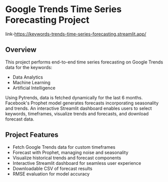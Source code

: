 # Google Trends Time Series Forecasting Project
link-https://keywords-trends-time-series-forecasting.streamlit.app/

## Overview  
This project performs end-to-end time series forecasting on Google Trends data for the keywords:  
- Data Analytics  
- Machine Learning  
- Artificial Intelligence
  
Using Pytrends, data is fetched dynamically for the last 6 months. Facebook's Prophet model generates forecasts incorporating seasonality and trends. An interactive Streamlit dashboard enables users to select keywords, timeframes, visualize trends and forecasts, and download forecast data.

## Project Features  
- Fetch Google Trends data for custom timeframes  
- Forecast with Prophet, managing noise and seasonality  
- Visualize historical trends and forecast components  
- Interactive Streamlit dashboard for seamless user experience  
- Downloadable CSV of forecast results  
- RMSE evaluation for model accuracy

